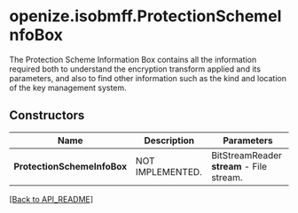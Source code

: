 # openize.isobmff.ProtectionSchemeInfoBox

The Protection Scheme Information Box contains all the information required both to understand the encryption transform applied and its parameters, and also to find other information such as the kind and location of the key management system.

## Constructors

Name | Description | Parameters
------------ | ------------- | -------------
**ProtectionSchemeInfoBox** | NOT IMPLEMENTED. | BitStreamReader **stream** - File stream.

[[Back to API_README]](API_README.md)